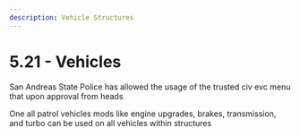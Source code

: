 ```yaml
---
description: Vehicle Structures
---
```


# 5.21 - Vehicles

San Andreas State Police has allowed the usage of the trusted civ evc menu that upon approval from heads&#x20;

One all patrol vehicles mods like engine upgrades, brakes, transmission, and turbo can be used on all vehicles within structures
